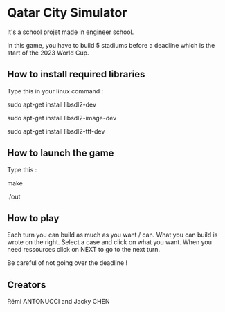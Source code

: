 
# Qatar City Simulator

It's a school projet made in engineer school.

In this game, you have to build 5 stadiums before a deadline which is the start of the 2023 World Cup.


## How to install required libraries

Type this in your linux command :

sudo apt-get install libsdl2-dev

sudo apt-get install libsdl2-image-dev

sudo apt-get install libsdl2-ttf-dev


##  How to launch the game

Type this :

make

./out


## How to play

Each turn you can build as much as you want / can.
What you can build is wrote on the right.
Select a case and click on what you want.
When you need ressources click on NEXT to go to the next turn.

Be careful of not going over the deadline !




## Creators 

Rémi ANTONUCCI and Jacky CHEN
